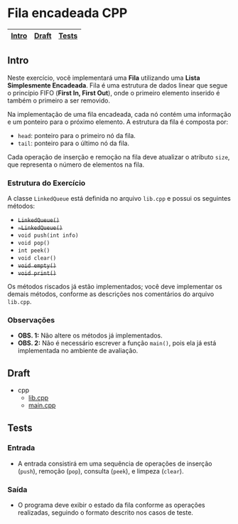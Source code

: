 # Fila encadeada CPP

<!-- toch -->
[Intro](#intro) | [Draft](#draft) | [Tests](#tests)
-- | -- | --
<!-- toch -->

## Intro

Neste exercício, você implementará uma **Fila** utilizando uma **Lista Simplesmente Encadeada**. Fila é uma estrutura de dados linear que segue o princípio FIFO (**First In, First Out**), onde o primeiro elemento inserido é também o primeiro a ser removido.

Na implementação de uma fila encadeada, cada nó contém uma informação e um ponteiro para o próximo elemento. A estrutura da fila é composta por:

- `head`: ponteiro para o primeiro nó da fila.
- `tail`: ponteiro para o último nó da fila.

Cada operação de inserção e remoção na fila deve atualizar o atributo `size`, que representa o número de elementos na fila.

### Estrutura do Exercício

A classe `LinkedQueue` está definida no arquivo `lib.cpp` e possui os seguintes métodos:

- ~~`LinkedQueue()`~~
- ~~`~LinkedQueue()`~~
- `void push(int info)`
- `void pop()`
- `int peek()`
- `void clear()`
- ~~`void empty()`~~
- ~~`void print()`~~

Os métodos riscados já estão implementados; você deve implementar os demais métodos, conforme as descrições nos comentários do arquivo `lib.cpp`.

### Observações

- **OBS. 1:** Não altere os métodos já implementados.
- **OBS. 2:** Não é necessário escrever a função `main()`, pois ela já está implementada no ambiente de avaliação.

## Draft

<!-- links .cache/draft -->
- cpp
  - [lib.cpp](.cache/draft/cpp/lib.cpp)
  - [main.cpp](.cache/draft/cpp/main.cpp)
<!-- links -->

## Tests

### Entrada

- A entrada consistirá em uma sequência de operações de inserção (`push`), remoção (`pop`), consulta (`peek`), e limpeza (`clear`).

### Saída

- O programa deve exibir o estado da fila conforme as operações realizadas, seguindo o formato descrito nos casos de teste.
